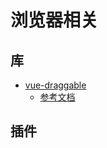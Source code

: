 # 浏览器相关

## 库
- [vue-draggable](./plugin/vue-draggable.html)
  - [参考文档](https://www.itxst.com/vue-draggable/mi26jujm.html)

## 插件

